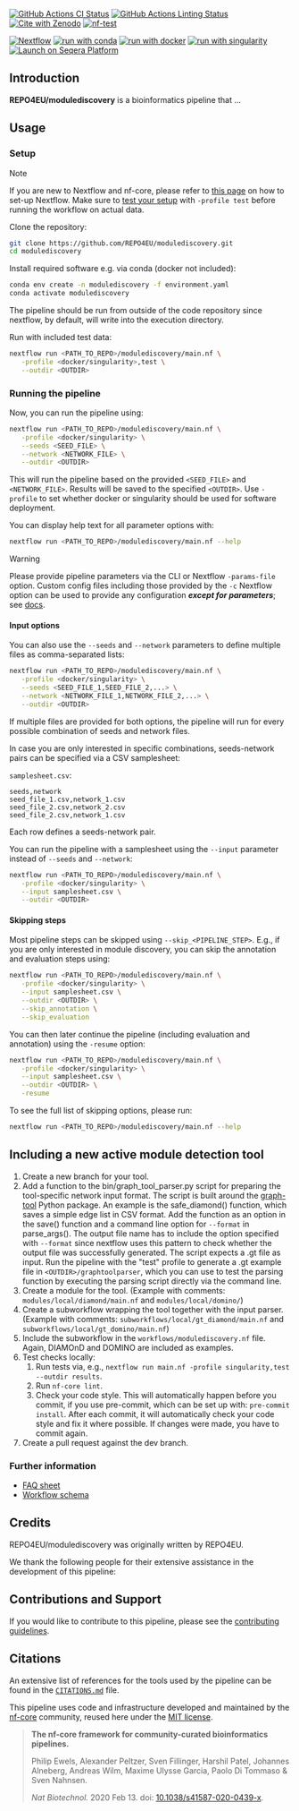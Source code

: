 [![GitHub Actions CI Status](https://github.com/REPO4EU/modulediscovery/actions/workflows/ci.yml/badge.svg)](https://github.com/REPO4EU/modulediscovery/actions/workflows/ci.yml)
[![GitHub Actions Linting Status](https://github.com/REPO4EU/modulediscovery/actions/workflows/linting.yml/badge.svg)](https://github.com/REPO4EU/modulediscovery/actions/workflows/linting.yml)[![Cite with Zenodo](http://img.shields.io/badge/DOI-10.5281/zenodo.XXXXXXX-1073c8?labelColor=000000)](https://doi.org/10.5281/zenodo.XXXXXXX)
[![nf-test](https://img.shields.io/badge/unit_tests-nf--test-337ab7.svg)](https://www.nf-test.com)

[![Nextflow](https://img.shields.io/badge/nextflow%20DSL2-%E2%89%A523.04.0-23aa62.svg)](https://www.nextflow.io/)
[![run with conda](http://img.shields.io/badge/run%20with-conda-3EB049?labelColor=000000&logo=anaconda)](https://docs.conda.io/en/latest/)
[![run with docker](https://img.shields.io/badge/run%20with-docker-0db7ed?labelColor=000000&logo=docker)](https://www.docker.com/)
[![run with singularity](https://img.shields.io/badge/run%20with-singularity-1d355c.svg?labelColor=000000)](https://sylabs.io/docs/)
[![Launch on Seqera Platform](https://img.shields.io/badge/Launch%20%F0%9F%9A%80-Seqera%20Platform-%234256e7)](https://cloud.seqera.io/launch?pipeline=https://github.com/REPO4EU/modulediscovery)

## Introduction

**REPO4EU/modulediscovery** is a bioinformatics pipeline that ...

<!-- TODO nf-core:
   Complete this sentence with a 2-3 sentence summary of what types of data the pipeline ingests, a brief overview of the
   major pipeline sections and the types of output it produces. You're giving an overview to someone new
   to nf-core here, in 15-20 seconds. For an example, see https://github.com/nf-core/rnaseq/blob/master/README.md#introduction
-->

<!-- TODO nf-core: Include a figure that guides the user through the major workflow steps. Many nf-core
     workflows use the "tube map" design for that. See https://nf-co.re/docs/contributing/design_guidelines#examples for examples.   -->
<!-- TODO nf-core: Fill in short bullet-pointed list of the default steps in the pipeline -->

## Usage

### Setup

> [!NOTE]
> If you are new to Nextflow and nf-core, please refer to [this page](https://nf-co.re/docs/usage/installation) on how to set-up Nextflow. Make sure to [test your setup](https://nf-co.re/docs/usage/introduction#how-to-run-a-pipeline) with `-profile test` before running the workflow on actual data.

Clone the repository:

```bash
git clone https://github.com/REPO4EU/modulediscovery.git
cd modulediscovery
```

Install required software e.g. via conda (docker not included):

```bash
conda env create -n modulediscovery -f environment.yaml
conda activate modulediscovery
```

The pipeline should be run from outside of the code repository since nextflow, by default, will write into the execution directory.

Run with included test data:

```bash
nextflow run <PATH_TO_REPO>/modulediscovery/main.nf \
   -profile <docker/singularity>,test \
   --outdir <OUTDIR>
```

### Running the pipeline

Now, you can run the pipeline using:

```bash
nextflow run <PATH_TO_REPO>/modulediscovery/main.nf \
   -profile <docker/singularity> \
   --seeds <SEED_FILE> \
   --network <NETWORK_FILE> \
   --outdir <OUTDIR>
```

This will run the pipeline based on the provided `<SEED_FILE>` and `<NETWORK_FILE>`. Results will be saved to the specified `<OUTDIR>`. Use `-profile` to set whether docker or singularity should be used for software deployment.

You can display help text for all parameter options with:

```bash
nextflow run <PATH_TO_REPO>/modulediscovery/main.nf --help
```

> [!WARNING]
> Please provide pipeline parameters via the CLI or Nextflow `-params-file` option. Custom config files including those provided by the `-c` Nextflow option can be used to provide any configuration _**except for parameters**_;
> see [docs](https://nf-co.re/usage/configuration#custom-configuration-files).

#### Input options

You can also use the `--seeds` and `--network` parameters to define multiple files as comma-separated lists:

```bash
nextflow run <PATH_TO_REPO>/modulediscovery/main.nf \
   -profile <docker/singularity> \
   --seeds <SEED_FILE_1,SEED_FILE_2,...> \
   --network <NETWORK_FILE_1,NETWORK_FILE_2,...> \
   --outdir <OUTDIR>
```

If multiple files are provided for both options, the pipeline will run for every possible combination of seeds and network files.

In case you are only interested in specific combinations, seeds-network pairs can be specified via a CSV samplesheet:

`samplesheet.csv`:

```csv
seeds,network
seed_file_1.csv,network_1.csv
seed_file_2.csv,network_2.csv
seed_file_2.csv,network_1.csv
```

Each row defines a seeds-network pair.

You can run the pipeline with a samplesheet using the `--input` parameter instead of `--seeds` and `--network`:

```bash
nextflow run <PATH_TO_REPO>/modulediscovery/main.nf \
   -profile <docker/singularity> \
   --input samplesheet.csv \
   --outdir <OUTDIR>
```

#### Skipping steps

Most pipeline steps can be skipped using `--skip_<PIPELINE_STEP>`. E.g., if you are only interested in module discovery, you can skip the annotation and evaluation steps using:

```bash
nextflow run <PATH_TO_REPO>/modulediscovery/main.nf \
   -profile <docker/singularity> \
   --input samplesheet.csv \
   --outdir <OUTDIR> \
   --skip_annotation \
   --skip_evaluation
```

You can then later continue the pipeline (including evaluation and annotation) using the `-resume` option:

```bash
nextflow run <PATH_TO_REPO>/modulediscovery/main.nf \
   -profile <docker/singularity> \
   --input samplesheet.csv \
   --outdir <OUTDIR> \
   -resume
```

To see the full list of skipping options, please run:

```bash
nextflow run <PATH_TO_REPO>/modulediscovery/main.nf --help
```

## Including a new active module detection tool

1. Create a new branch for your tool.
2. Add a function to the bin/graph_tool_parser.py script for preparing the tool-specific network input format. The script is built around the [graph-tool](https://graph-tool.skewed.de/) Python package. An example is the safe_diamond() function, which saves a simple edge list in CSV format. Add the function as an option in the save() function and a command line option for `--format` in parse_args(). The output file name has to include the option specified with `--format` since nextflow uses this pattern to check whether the output file was successfully generated. The script expects a .gt file as input. Run the pipeline with the "test" profile to generate a .gt example file in `<OUTDIR>/graphtoolparser`, which you can use to test the parsing function by executing the parsing script directly via the command line.
3. Create a module for the tool. (Example with comments: `modules/local/diamond/main.nf` and `modules/local/domino/`)
4. Create a subworkflow wrapping the tool together with the input parser. (Example with comments: `subworkflows/local/gt_diamond/main.nf` and `subworkflows/local/gt_domino/main.nf`)
5. Include the subworkflow in the `workflows/modulediscovery.nf` file. Again, DIAMOnD and DOMINO are included as examples.
6. Test checks locally:
   1. Run tests via, e.g., `nextflow run main.nf -profile singularity,test --outdir results`.
   2. Run `nf-core lint`.
   3. Check your code style. This will automatically happen before you commit, if you use pre-commit, which can be set up with: `pre-commit install`. After each commit, it will automatically check your code style and fix it where possible. If changes were made, you have to commit again.
7. Create a pull request against the dev branch.

### Further information

- [FAQ sheet](https://docs.google.com/document/d/1WgBIFrrcxFKN0I-zJbuS7PUCmyCLPTWx6xAHg1zi4FA/edit?usp=sharing)
- [Workflow schema](https://docs.google.com/drawings/d/1X7U79dAZaeRdGdIsXoEKw74MNqjxCHq3RuNASBYCiB4/edit?usp=sharing)

## Credits

REPO4EU/modulediscovery was originally written by REPO4EU.

We thank the following people for their extensive assistance in the development of this pipeline:

<!-- TODO nf-core: If applicable, make list of people who have also contributed -->

## Contributions and Support

If you would like to contribute to this pipeline, please see the [contributing guidelines](.github/CONTRIBUTING.md).

## Citations

<!-- TODO nf-core: Add citation for pipeline after first release. Uncomment lines below and update Zenodo doi and badge at the top of this file. -->
<!-- If you use REPO4EU/modulediscovery for your analysis, please cite it using the following doi: [10.5281/zenodo.XXXXXX](https://doi.org/10.5281/zenodo.XXXXXX) -->

<!-- TODO nf-core: Add bibliography of tools and data used in your pipeline -->

An extensive list of references for the tools used by the pipeline can be found in the [`CITATIONS.md`](CITATIONS.md) file.

This pipeline uses code and infrastructure developed and maintained by the [nf-core](https://nf-co.re) community, reused here under the [MIT license](https://github.com/nf-core/tools/blob/master/LICENSE).

> **The nf-core framework for community-curated bioinformatics pipelines.**
>
> Philip Ewels, Alexander Peltzer, Sven Fillinger, Harshil Patel, Johannes Alneberg, Andreas Wilm, Maxime Ulysse Garcia, Paolo Di Tommaso & Sven Nahnsen.
>
> _Nat Biotechnol._ 2020 Feb 13. doi: [10.1038/s41587-020-0439-x](https://dx.doi.org/10.1038/s41587-020-0439-x).
